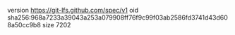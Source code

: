 version https://git-lfs.github.com/spec/v1
oid sha256:968a7233a39043a253a079908ff76f9c99f03ab2586fd3741d43d608a50cc9b8
size 7202
